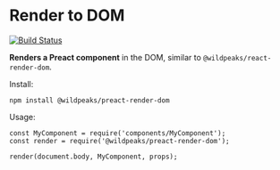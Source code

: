 # Render to DOM

[![Build Status](https://travis-ci.org/wildpeaks/package-preact-render-dom.svg?branch=master)](https://travis-ci.org/wildpeaks/package-preact-render-dom)

**Renders a Preact component** in the DOM, similar to `@wildpeaks/react-render-dom`.

Install:

	npm install @wildpeaks/preact-render-dom

Usage:

	const MyComponent = require('components/MyComponent');
	const render = require('@wildpeaks/preact-render-dom');

	render(document.body, MyComponent, props);
